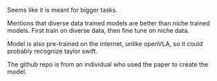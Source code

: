 Seems like it is meant for bigger tasks.

Mentions that diverse data trained models are better than niche trained models.
First train on diverse data, then fine tune on niche data.

Model is also pre-trained on the internet, unlike openVLA, so it could probably recognize taylor swift.

The github repo is from an individual who used the paper to create the model.
